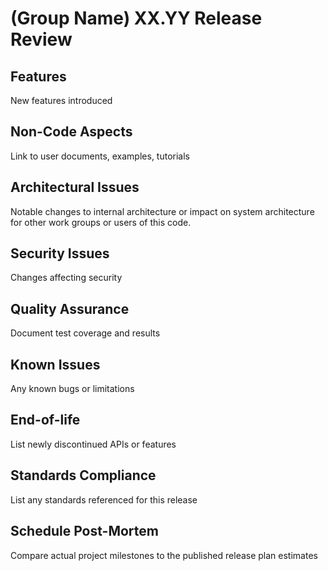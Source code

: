 # (Group Name) XX.YY Release Review

## Features

New features introduced

## Non-Code Aspects

Link to user documents, examples, tutorials

## Architectural Issues

Notable changes to internal architecture or impact on system architecture for other work groups or users of this code.

## Security Issues

Changes affecting security

## Quality Assurance

Document test coverage and results

## Known Issues

Any known bugs or limitations

## End-of-life

List newly discontinued APIs or features

## Standards Compliance

List any standards referenced for this release

## Schedule Post-Mortem

Compare actual project milestones to the published release plan estimates

